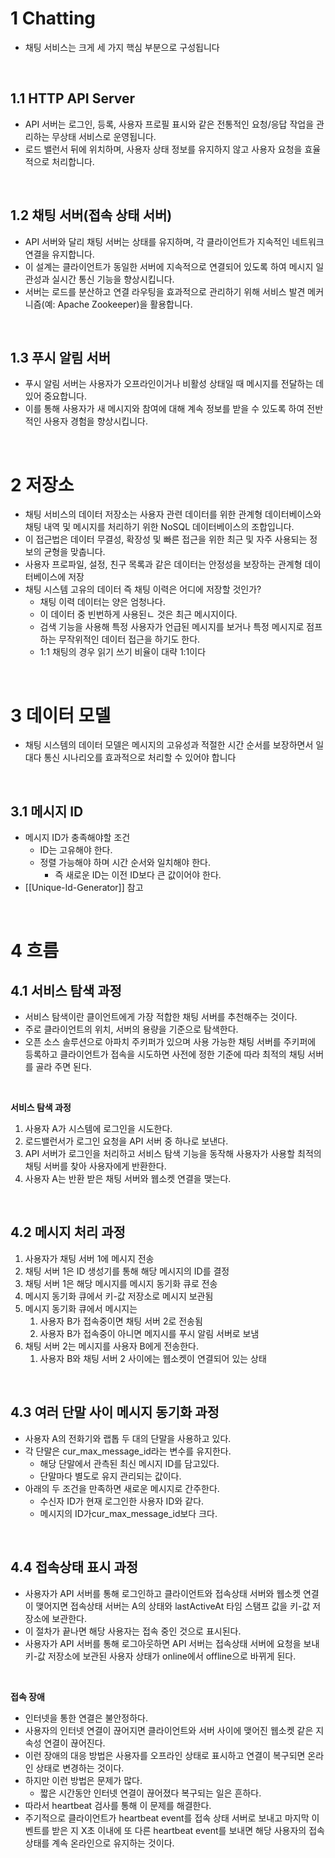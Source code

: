 # 1 Chatting

- 채팅 서비스는 크게 세 가지 핵심 부분으로 구성됩니다

<br>

## 1.1 HTTP API Server

- API 서버는 로그인, 등록, 사용자 프로필 표시와 같은 전통적인 요청/응답 작업을 관리하는 무상태 서비스로 운영됩니다. 
- 로드 밸런서 뒤에 위치하며, 사용자 상태 정보를 유지하지 않고 사용자 요청을 효율적으로 처리합니다.

<br>

## 1.2 채팅 서버(접속 상태 서버)

- API 서버와 달리 채팅 서버는 상태를 유지하며, 각 클라이언트가 지속적인 네트워크 연결을 유지합니다. 
- 이 설계는 클라이언트가 동일한 서버에 지속적으로 연결되어 있도록 하여 메시지 일관성과 실시간 통신 기능을 향상시킵니다. 
- 서버는 로드를 분산하고 연결 라우팅을 효과적으로 관리하기 위해 서비스 발견 메커니즘(예: Apache Zookeeper)을 활용합니다.

<br>

## 1.3 푸시 알림 서버

- 푸시 알림 서버는 사용자가 오프라인이거나 비활성 상태일 때 메시지를 전달하는 데 있어 중요합니다.
- 이를 통해 사용자가 새 메시지와 참여에 대해 계속 정보를 받을 수 있도록 하여 전반적인 사용자 경험을 향상시킵니다.
<br>

# 2 저장소

- 채팅 서비스의 데이터 저장소는 사용자 관련 데이터를 위한 관계형 데이터베이스와 채팅 내역 및 메시지를 처리하기 위한 NoSQL 데이터베이스의 조합입니다. 
- 이 접근법은 데이터 무결성, 확장성 및 빠른 접근을 위한 최근 및 자주 사용되는 정보의 균형을 맞춥니다.
- 사용자 프로파일, 설정, 친구 목록과 같은 데이터는 안정성을 보장하는 관계형 데이터베이스에 저장
- 채팅 시스템 고유의 데이터 즉 채팅 이력은 어디에 저장할 것인가?
	- 채팅 이력 데이터는 양은 엄청나다.
	- 이 데이터 중 빈번하게 사용된ㄴ 것은 최근 메시지이다.
	- 검색 기능을 사용해 특정 사용자가 언급된 메시지를 보거나 특정 메시지로 점프하는 무작위적인 데이터 접근을 하기도 한다.
	- 1:1 채팅의 경우 읽기 쓰기 비율이 대략 1:1이다

<br>

# 3 데이터 모델

- 채팅 시스템의 데이터 모델은 메시지의 고유성과 적절한 시간 순서를 보장하면서 일대다 통신 시나리오를 효과적으로 처리할 수 있어야 합니다

<br>

## 3.1 메시지 ID

- 메시지 ID가 충족해야할 조건
	- ID는 고유해야 한다.
	- 정렬 가능해야 하며 시간 순서와 일치해야 한다.
		- 즉 새로운 ID는 이전 ID보다 큰 값이어야 한다.
- [[Unique-Id-Generator]] 참고

<br>

# 4 흐름

## 4.1 서비스 탐색 과정

- 서비스 탐색이란 클이언트에게 가장 적합한 채팅 서버를 추천해주는 것이다.
- 주로 클라이언트의 위치, 서버의 용량을 기준으로 탐색한다.
- 오픈 소스 솔루션으로 아파치 주키퍼가 있으며 사용 가능한 채팅 서버를 주키퍼에 등록하고 클라이언트가 접속을 시도하면 사전에 정한 기준에 따라 최적의 채팅 서버를 골라 주면 된다.

<br>

**서비스 탐색 과정**

1. 사용자 A가 시스템에 로그인을 시도한다.
2. 로드밸런서가 로그인 요청을 API 서버 중 하나로 보낸다.
3. API 서버가 로그인을 처리하고 서비스 탐색 기능을 동작해 사용자가 사용할 최적의 채팅 서버를 찾아 사용자에게 반환한다.
4. 사용자 A는 반환 받은 채팅 서버와 웹소켓 연결을 맺는다.

<br>

## 4.2 메시지 처리 과정

1. 사용자가 채팅 서버 1에 메시지 전송
2. 채팅 서버 1은 ID 생성기를 통해 해당 메시지의 ID를 결정
3. 채팅 서버 1은 해당 메시지를 메시지 동기화 큐로 전송
4. 메시지 동기화 큐에서 키-값 저장소로 메시지 보관됨
5. 메시지 동기화 큐에서 메시지는
	1. 사용자 B가 접속중이면 채팅 서버 2로 전송됨
	2. 사용자 B가 접속중이 아니면 메지시를 푸시 알림 서버로 보냄
6. 채팅 서버 2는 메시지를 사용자 B에게 전송한다.
	1. 사용자 B와 채팅 서버 2 사이에는 웹소켓이 연결되어 있는 상태

<br>

## 4.3 여러 단말 사이 메시지 동기화 과정

- 사용자 A의 전화기와 랩톱 두 대의 단말을 사용하고 있다.
- 각 단말은 cur_max_message_id라는 변수를 유지한다.
	- 해당 단말에서 관측된 최신 메시지 ID를 담고있다.
	- 단말마다 별도로 유지 관리되는 값이다.
- 아래의 두 조건을 만족하면 새로운 메시지로 간주한다.
	- 수신자 ID가 현재 로그인한 사용자 ID와 같다.
	- 메시지의 ID가cur_max_message_id보다 크다.

<br>

## 4.4 접속상태 표시 과정

- 사용자가 API 서버를 통해 로그인하고 클라이언트와 접속상태 서버와 웹소켓 연결이 맺어지면 접속상태 서버는 A의 상태와 lastActiveAt 타임 스탬프 값을 키-값 저장소에 보관한다.
- 이 절차가 끝나면 해당 사용자는 접속 중인 것으로 표시된다.
- 사용자가 API 서버를 통해  로그아웃하면 API 서버는 접속상태 서버에 요청을 보내 키-값 저장소에 보관된 사용자 상태가 online에서 offline으로 바뀌게 된다.

<br>

**접속 장애**

- 인터넷을 통한 연결은 불안정하다.
- 사용자의 인터넷 연결이 끊어지면 클라이언트와 서버 사이에 맺어진 웹소켓 같은 지속성 연결이 끊어진다.
- 이런 장애의 대응 방법은 사용자를 오프라인 상태로 표시하고 연결이 복구되면 온라인 상태로 변경하는 것이다.
- 하지만 이런 방법은 문제가 많다.
	- 짧은 시간동안 인터넷 연결이 끊어졌다 복구되는 일은 흔하다.
- 따라서 heartbeat 검사를 통해 이 문제를 해결한다.
- 주기적으로 클라이언트가 heartbeat event를 접속 상태 서버로 보내고 마지막 이벤트를 받은 지 X초 이내에 또 다른 heartbeat event를 보내면 해당 사용자의 접속상태를 계속 온라인으로 유지하는 것이다.
